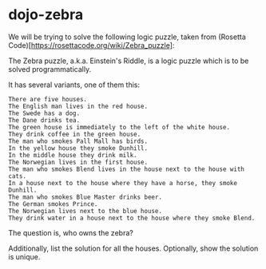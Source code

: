 # dojo-zebra

We will be trying to solve the following logic puzzle, taken from (Rosetta Code)[https://rosettacode.org/wiki/Zebra_puzzle]:


The Zebra puzzle, a.k.a. Einstein's Riddle, is a logic puzzle which is to be solved programmatically.


It has several variants, one of them this:

    There are five houses.
    The English man lives in the red house.
    The Swede has a dog.
    The Dane drinks tea.
    The green house is immediately to the left of the white house.
    They drink coffee in the green house.
    The man who smokes Pall Mall has birds.
    In the yellow house they smoke Dunhill.
    In the middle house they drink milk.
    The Norwegian lives in the first house.
    The man who smokes Blend lives in the house next to the house with cats.
    In a house next to the house where they have a horse, they smoke Dunhill.
    The man who smokes Blue Master drinks beer.
    The German smokes Prince.
    The Norwegian lives next to the blue house.
    They drink water in a house next to the house where they smoke Blend. 


The question is, who owns the zebra?

Additionally, list the solution for all the houses. Optionally, show the solution is unique. 
